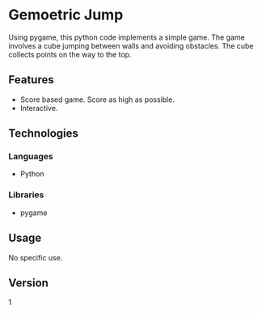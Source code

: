 # Gemoetric Jump

Using pygame, this python code implements a simple game. The game involves a cube jumping between walls and avoiding obstacles. The cube collects points on the way to the top. 

## Features
- Score based game. Score as high as possible.
- Interactive.

## Technologies
### Languages
- Python

### Libraries
- pygame

## Usage
No specific use.

## Version
1
